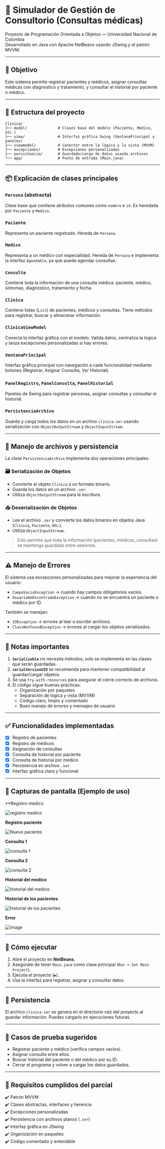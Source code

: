 # 🏥 Simulador de Gestión de Consultorio (Consultas médicas)

Proyecto de Programación Orientada a Objetos — Universidad Nacional de Colombia  
Desarrollado en Java con Apache NetBeans usando JSwing y el patrón MVVM.

---

## 🎯 Objetivo

Este sistema permite registrar pacientes y médicos, asignar consultas médicas con diagnóstico y tratamiento, y consultar el historial por paciente o médico.

---

## 🧱 Estructura del proyecto

```plaintext
Clinica/
├── model/              # Clases base del modelo (Paciente, Medico, etc.)
├── view/               # Interfaz gráfica Swing (VentanaPrincipal y paneles)
├── viewmodel/          # Conector entre la lógica y la vista (MVVM)
├── excepciones/        # Excepciones personalizadas
├── persistencia/       # Guardado/carga de datos usando archivos
└── app/                # Punto de entrada (Main.java)
```

---

## 📦 Explicación de clases principales

### `Persona` (abstracta)
Clase base que contiene atributos comunes como `nombre` e `id`. Es heredada por `Paciente` y `Medico`.

### `Paciente`
Representa un paciente registrado. Hereda de `Persona`.

### `Medico`
Representa a un médico con especialidad. Hereda de `Persona` e implementa la interfaz `Agendable`, ya que puede agendar consultas.

### `Consulta`
Contiene toda la información de una consulta médica: paciente, médico, síntomas, diagnóstico, tratamiento y fecha.

### `Clinica`
Contiene listas (`List`) de pacientes, médicos y consultas. Tiene métodos para registrar, buscar y almacenar información.

### `ClinicaViewModel`
Conecta la interfaz gráfica con el modelo. Valida datos, centraliza la lógica y lanza excepciones personalizadas si hay errores.

### `VentanaPrincipal`
Interfaz gráfica principal con navegación a cada funcionalidad mediante botones (Registrar, Asignar Consulta, Ver Historial).

### `PanelRegistro`, `PanelConsulta`, `PanelHistorial`
Paneles de Swing para registrar personas, asignar consultas y consultar el historial.

### `PersistenciaArchivo`
Guarda y carga todos los datos en un archivo `clinica.ser` usando serialización con `ObjectOutputStream` y `ObjectInputStream`.

---

## 💾 Manejo de archivos y persistencia

La clase `PersistenciaArchivo` implementa dos operaciones principales:

### 🗃️ Serialización de Objetos
- Convierte el objeto `Clinica` a un formato binario.
- Guarda los datos en un archivo `.ser`.
- Utiliza `ObjectOutputStream` para la escritura.

### 📥 Deserialización de Objetos
- Lee el archivo `.ser` y convierte los datos binarios en objetos Java (`Clinica`, `Paciente`, etc.).
- Utiliza `ObjectInputStream`.

> Esto permite que toda la información (pacientes, médicos, consultas) se mantenga guardada entre sesiones.

---

## ⚠️ Manejo de Errores

El sistema usa excepciones personalizadas para mejorar la experiencia del usuario:

- `CampoVacioException` → cuando hay campos obligatorios vacíos.
- `UsuarioNoEncontradoException` → cuando no se encuentra un paciente o médico por ID.

También se manejan:
- `IOException` → errores al leer o escribir archivos.
- `ClassNotFoundException` → errores al cargar los objetos serializados.

---

## 🧠 Notas importantes

1. **`Serializable`** no necesita métodos; solo se implementa en las clases que serán guardadas.
2. **`serialVersionUID`** se recomienda para mantener compatibilidad al guardar/cargar objetos.
3. Se usa `try-with-resources` para asegurar el cierre correcto de archivos.
4. El código sigue buenas prácticas:
   - Organización por paquetes
   - Separación de lógica y vista (MVVM)
   - Código claro, limpio y comentado
   - Buen manejo de errores y mensajes de usuario

---

## ✅ Funcionalidades implementadas

- [x] Registro de pacientes
- [x] Registro de médicos
- [x] Asignación de consultas
- [x] Consulta de historial por paciente
- [x] Consulta de historial por médico
- [x] Persistencia en archivo `.ser`
- [x] Interfaz gráfica clara y funcional

---

## 📸 Capturas de pantalla (Ejemplo de uso)

**Registro médico

![registro medico](https://github.com/user-attachments/assets/731c62ee-9841-4752-9d4e-ec32cef1c21f)

**Registro paciente**

![Nuevo paciente](https://github.com/user-attachments/assets/27f1ba34-061d-4073-9f2a-8da8f85ca7b2)

**Consulta 1**

![consulta 1](https://github.com/user-attachments/assets/d86cbbc7-a82a-4a9b-944f-951883b856fb)

**Consulta 2**

![consulta 2](https://github.com/user-attachments/assets/64f543f3-3f3a-4bfd-8119-14422489f2a9)

**Historial del medico**

![historial del medico](https://github.com/user-attachments/assets/b28525c9-81ae-4f6a-a9fd-dd5bc21e6ee1)

**Historial de los pacientes**

![historial de los pacientes](https://github.com/user-attachments/assets/8849627e-73c8-4713-aba5-253488b7babd)

**Error**

![image](https://github.com/user-attachments/assets/55b7455f-00a8-4c2c-a549-b320307356cc)

---

## 🚀 Cómo ejecutar

1. Abre el proyecto en **NetBeans**.
2. Asegúrate de tener `Main.java` como clase principal (`Run > Set Main Project`).
3. Ejecuta el proyecto (`▶️`).
4. Usa la interfaz para registrar, asignar y consultar datos.

---

## 📂 Persistencia

El archivo `clinica.ser` se genera en el directorio raíz del proyecto al guardar información. Puedes cargarlo en ejecuciones futuras.

---

## 🧪 Casos de prueba sugeridos

- Registrar paciente y médico (verifica campos vacíos).
- Asignar consulta entre ellos.
- Buscar historial del paciente o del médico por su ID.
- Cerrar el programa y volver a cargar los datos guardados.

---

## 🏁 Requisitos cumplidos del parcial

✔️ Patrón MVVM  
✔️ Clases abstractas, interfaces y herencia  
✔️ Excepciones personalizadas  
✔️ Persistencia con archivos planos (`.ser`)  
✔️ Interfaz gráfica en JSwing  
✔️ Organización en paquetes  
✔️ Código comentado y entendible
